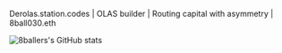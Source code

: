 Derolas.station.codes | OLAS builder | Routing capital with asymmetry | 8ball030.eth

![8ballers's GitHub stats](https://github-readme-stats.vercel.app/api?username=8ball030&theme=gotham&show_icons=true)
